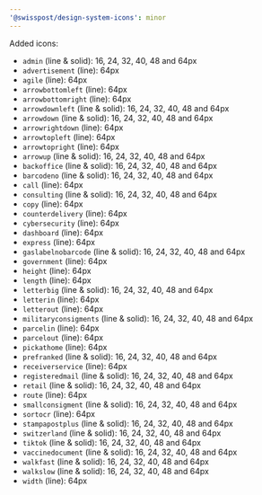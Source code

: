 ```yaml
---
'@swisspost/design-system-icons': minor
---
```


Added icons:

- `admin` (line & solid): 16, 24, 32, 40, 48 and 64px
- `advertisement` (line): 64px
- `agile` (line): 64px
- `arrowbottomleft` (line): 64px
- `arrowbottomright` (line): 64px
- `arrowdownleft` (line & solid): 16, 24, 32, 40, 48 and 64px
- `arrowdown` (line & solid): 16, 24, 32, 40, 48 and 64px
- `arrowrightdown` (line): 64px
- `arrowtopleft` (line): 64px
- `arrowtopright` (line): 64px
- `arrowup` (line & solid): 16, 24, 32, 40, 48 and 64px
- `backoffice` (line & solid): 16, 24, 32, 40, 48 and 64px
- `barcodeno` (line & solid): 16, 24, 32, 40, 48 and 64px
- `call` (line): 64px
- `consulting` (line & solid): 16, 24, 32, 40, 48 and 64px
- `copy` (line): 64px
- `counterdelivery` (line): 64px
- `cybersecurity` (line): 64px
- `dashboard` (line): 64px
- `express` (line): 64px
- `gaslabelnobarcode` (line & solid): 16, 24, 32, 40, 48 and 64px
- `government` (line): 64px
- `height` (line): 64px
- `length` (line): 64px
- `letterbig` (line & solid): 16, 24, 32, 40, 48 and 64px
- `letterin` (line): 64px
- `letterout` (line): 64px
- `militaryconsigments` (line & solid): 16, 24, 32, 40, 48 and 64px
- `parcelin` (line): 64px
- `parcelout` (line): 64px
- `pickathome` (line): 64px
- `prefranked` (line & solid): 16, 24, 32, 40, 48 and 64px
- `receiverservice` (line): 64px
- `registeredmail` (line & solid): 16, 24, 32, 40, 48 and 64px
- `retail` (line & solid): 16, 24, 32, 40, 48 and 64px
- `route` (line): 64px
- `smallconsigment` (line & solid): 16, 24, 32, 40, 48 and 64px
- `sortocr` (line): 64px
- `stampapostplus` (line & solid): 16, 24, 32, 40, 48 and 64px
- `switzerland` (line & solid): 16, 24, 32, 40, 48 and 64px
- `tiktok` (line & solid): 16, 24, 32, 40, 48 and 64px
- `vaccinedocument` (line & solid): 16, 24, 32, 40, 48 and 64px
- `walkfast` (line & solid): 16, 24, 32, 40, 48 and 64px
- `walkslow` (line & solid): 16, 24, 32, 40, 48 and 64px
- `width` (line): 64px